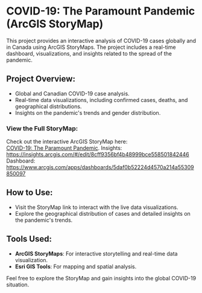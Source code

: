# COVID-19: The Paramount Pandemic (ArcGIS StoryMap)

This project provides an interactive analysis of COVID-19 cases globally and in Canada using ArcGIS StoryMaps. The project includes a real-time dashboard, visualizations, and insights related to the spread of the pandemic.

## Project Overview:
- Global and Canadian COVID-19 case analysis.
- Real-time data visualizations, including confirmed cases, deaths, and geographical distributions.
- Insights on the pandemic's trends and gender distribution.

### View the Full StoryMap:
Check out the interactive ArcGIS StoryMap here:  
[COVID-19: The Paramount Pandemic](https://storymaps.arcgis.com/stories/797cb0f836444605b3c54b3c0dc0a126).
Insights:
https://insights.arcgis.com/#/edit/8cff9356bf4b48999bce558501842446
Dashboard:
https://www.arcgis.com/apps/dashboards/5daf0b52224d4570a214a55309850097

## How to Use:
- Visit the StoryMap link to interact with the live data visualizations.
- Explore the geographical distribution of cases and detailed insights on the pandemic's trends.

## Tools Used:
- **ArcGIS StoryMaps**: For interactive storytelling and real-time data visualization.
- **Esri GIS Tools**: For mapping and spatial analysis.

Feel free to explore the StoryMap and gain insights into the global COVID-19 situation.
